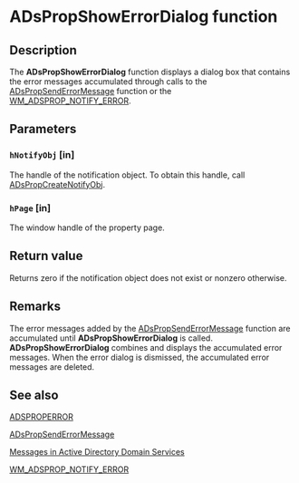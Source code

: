 # ADsPropShowErrorDialog function

## Description

The **ADsPropShowErrorDialog** function displays a dialog box that contains the error messages accumulated through calls to the [ADsPropSendErrorMessage](https://learn.microsoft.com/windows/desktop/api/adsprop/nf-adsprop-adspropsenderrormessage) function or the [WM_ADSPROP_NOTIFY_ERROR](https://learn.microsoft.com/windows/desktop/AD/wm-adsprop-notify-error).

## Parameters

### `hNotifyObj` [in]

The handle of the notification object. To obtain this handle, call [ADsPropCreateNotifyObj](https://learn.microsoft.com/windows/desktop/api/adsprop/nf-adsprop-adspropcreatenotifyobj).

### `hPage` [in]

The window handle of the property page.

## Return value

Returns zero if the notification object does not exist or nonzero otherwise.

## Remarks

The error messages added by the [ADsPropSendErrorMessage](https://learn.microsoft.com/windows/desktop/api/adsprop/nf-adsprop-adspropsenderrormessage) function are accumulated until **ADsPropShowErrorDialog** is called. **ADsPropShowErrorDialog** combines and displays the accumulated error messages. When the error dialog is dismissed, the accumulated error messages are deleted.

## See also

[ADSPROPERROR](https://learn.microsoft.com/windows/desktop/api/adsprop/ns-adsprop-adsproperror)

[ADsPropSendErrorMessage](https://learn.microsoft.com/windows/desktop/api/adsprop/nf-adsprop-adspropsenderrormessage)

[Messages in Active Directory Domain Services](https://learn.microsoft.com/windows/desktop/AD/messages-in-active-directory-domain-services)

[WM_ADSPROP_NOTIFY_ERROR](https://learn.microsoft.com/windows/desktop/AD/wm-adsprop-notify-error)
